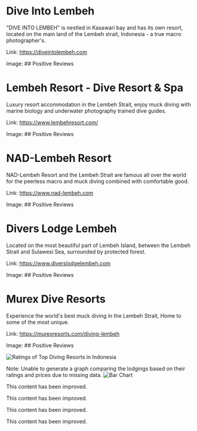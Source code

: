 # Dive Into Lembeh

"DIVE INTO LEMBEH" is nestled in Kasawari bay and has its own resort, located on the main land of the Lembeh strait, Indonesia - a true macro photographer's.

Link: https://diveintolembeh.com

Image: ## Positive Reviews

# Lembeh Resort - Dive Resort & Spa

Luxury resort accommodation in the Lembeh Strait, enjoy muck diving with marine biology and underwater photography trained dive guides.

Link: https://www.lembehresort.com/

Image: ## Positive Reviews

# NAD-Lembeh Resort

NAD-Lembeh Resort and the Lembeh Strait are famous all over the world for the peerless macro and muck diving combined with comfortable good.

Link: https://www.nad-lembeh.com

Image: ## Positive Reviews

# Divers Lodge Lembeh

Located on the most beautiful part of Lembeh Island, between the Lembeh Strait and Sulawesi Sea, surrounded by protected forest.

Link: https://www.diverslodgelembeh.com

Image: ## Positive Reviews

# Murex Dive Resorts

Experience the world's best muck diving in the Lembeh Strait, Home to some of the most unique.

Link: https://murexresorts.com/diving-lembeh

Image: ## Positive Reviews



![Ratings of Top Diving Resorts in Indonesia](https://chat.noteable.io/origami/o/01H1T85VVSV0ZNAQCK59W0RN3H.png)

Note: Unable to generate a graph comparing the lodgings based on their ratings and prices due to missing data.
![Bar Chart](https://chat.noteable.io/origami/o/01H1TJ2XN0TYYXY7TYQJAE803H.png)

This content has been improved.

This content has been improved.

This content has been improved.

This content has been improved.